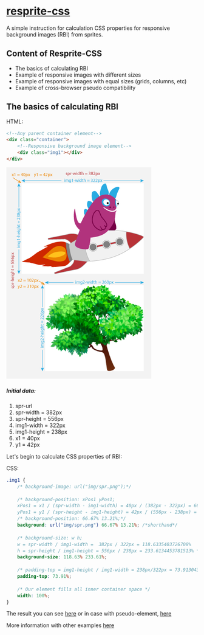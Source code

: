 # [resprite-css](http://uptoweb.info/resprite-css)

A simple instruction for calculation CSS properties for responsive background images (RBI) from sprites.

## Content of Resprite-CSS

* The basics of calculating RBI
* Example of responsive images with different sizes
* Example of responsive images with equal sizes (grids, columns, etc)
* Example of cross-browser pseudo compatibility

## The basics of calculating RBI

HTML:
```html
<!--Any parent container element-->
<div class="container">
    <!--Responsive background image element-->
    <div class="img1"></div>
</div>
```

![sprite](https://github.com/uptoweb/resprite-css/blob/master/img/spr.png?raw=true)

##### Initial data:
1. spr-url
2. spr-width = 382px
3. spr-height = 556px
4. img1-width = 322px
5. img1-height = 238px
6. x1 = 40px
7. y1 = 42px

Let's begin to calculate CSS properties of RBI:

CSS:
```css
.img1 {
    /* background-image: url("img/spr.png");*/

    /* background-position: xPos1 yPos1;
    xPos1 = x1 / (spr-width - img1-width) = 40px / (382px - 322px) = 66.66666666666667%
    yPos1 = y1 / (spr-height - img1-height) = 42px / (556px - 238px) = 13.20754716981132% */
    /* background-position: 66.67% 13.21%;*/
    background: url("img/spr.png") 66.67% 13.21%; /*shorthand*/

    /* background-size: w h;
    w = spr-width / img1-width =  382px / 322px = 118.6335403726708%
    h = spr-height / img1-height = 556px / 238px = 233.6134453781513% */
    background-size: 118.63% 233.61%;

    /* padding-top = img1-height / img1-width = 238px/322px = 73.91304347826087% */
    padding-top: 73.91%;

    /* Our element fills all inner container space */
    width: 100%;
}
```
The result you can see [here](http://uptoweb.info/code/resprite-css/basics.html) or in case with pseudo-element, [here](http://uptoweb.info/code/resprite-css/basics-pseudo-element.html)

More information with other examples [here](http://uptoweb.info/resprite-css)

